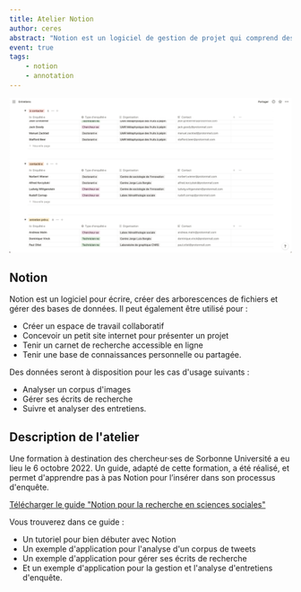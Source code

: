 ```yaml
---
title: Atelier Notion
author: ceres
abstract: "Notion est un logiciel de gestion de projet qui comprend des options de manipulation de base de données assez avancées, tout en restant intuitif et flexible. Bien qu’il ne soit pas destiné principalement à la recherche, Notion se révèle très utile pour tous types d’usages en sciences sociales : gestion d’écrits de recherche, suivi et codage d’entretiens, analyse de corpus d’images, etc."
event: true
tags:
    - notion
    - annotation
---
```


![](notion.png)

## Notion

Notion est un logiciel pour écrire, créer des arborescences de fichiers et gérer des bases de données. Il peut également être utilisé pour :

- Créer un espace de travail collaboratif
- Concevoir un petit site internet pour présenter un projet
- Tenir un carnet de recherche accessible en ligne
- Tenir une base de connaissances personnelle ou partagée.

Des données seront à disposition pour les cas d'usage suivants :

- Analyser un corpus d'images
- Gérer ses écrits de recherche
- Suivre et analyser des entretiens.

## Description de l'atelier

Une formation à destination des chercheur·ses de Sorbonne Université a eu lieu le 6 octobre 2022. Un guide, adapté de cette formation, a été réalisé, et permet d'apprendre pas à pas Notion pour l’insérer dans son processus d'enquête.

[Télécharger le guide "Notion pour la recherche en sciences sociales"](guide-notion.pdf)

Vous trouverez dans ce guide :

- Un tutoriel pour bien débuter avec Notion
- Un exemple d'application pour l'analyse d'un corpus de tweets
- Un exemple d'application pour gérer ses écrits de recherche
- Et un exemple d'application pour la gestion et l'analyse d'entretiens d'enquête.